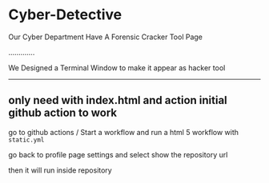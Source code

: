 # Cyber-Detective
Our Cyber Department Have A Forensic Cracker Tool Page 



.............

We Designed a Terminal Window to make it appear as hacker tool

--------------
## only need with index.html and action initial github action to work











go to github actions /  Start a workflow  and run a html 5 workflow with `static.yml`



go back to profile page settings and select show the repository url 


then it will run inside repository
